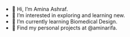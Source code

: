 - 👋 Hi, I’m Amina Ashraf.
- 👀 I’m interested in exploring and learning new.
- 🌱 I’m currently learning Biomedical Design.
- 💞️ Find my personal projects at @aminarifa.


<!---
aminarifa/aminarifa is a ✨ special ✨ repository because its `README.md` (this file) appears on your GitHub profile.
You can click the Preview link to take a look at your changes.
--->
